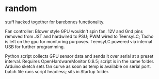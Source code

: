 # random
stuff hacked together for barebones functionality.

Fan controller:
Blower style GPU wouldn't spin fan. 12V and Gnd pins removed from JST and hardwired to PSU; PWM wired to TeensyLC; Tacho is left on the gpu for monitoring purposes. TeensyLC powered via internal USB for further programming. 

Python script collects GPU sensor data and sends it over serial at a preset interval. Requires OpenHardwareMonitor 0.9.5; script is in the same folder. 
Arduino sketch sets fan curve as soon as temp is available on serial port.
batch file runs script headless; sits in Startup folder. 

